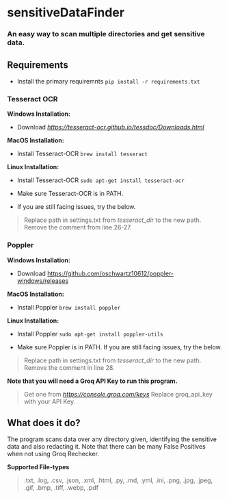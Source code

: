 # sensitiveDataFinder
### An easy way to scan multiple directories and get sensitive data.

## Requirements
* Install the primary requiremnts
  `pip install -r requirements.txt`

### Tesseract OCR
**Windows Installation:**
* Download *https://tesseract-ocr.github.io/tessdoc/Downloads.html*

**MacOS Installation:**
* Install Tesseract-OCR
`brew install tesseract`

**Linux Installation:**
* Install Tesseract-OCR
`sudo apt-get install tesseract-ocr`

* Make sure Tesseract-OCR is in PATH.
* If you are still facing issues, try the below.
> Replace path in settings.txt from *tesseract_dir* to the new path.
> Remove the comment from line 26-27.

### Poppler
**Windows Installation:**
* Download https://github.com/oschwartz10612/poppler-windows/releases

**MacOS Installation:**
* Install Poppler
`brew install poppler`

**Linux Installation:**
* Install Poppler
`sudo apt-get install poppler-utils`

* Make sure Poppler is in PATH.
If you are still facing issues, try the below.
> Replace path in settings.txt from *tesseract_dir* to the new path.
> Remove the comment in line 28.

**Note that you will need a Groq API Key to run this program.**
> Get one from *https://console.groq.com/keys*
> Replace groq_api_key with your API Key.

## What does it do?
The program scans data over any directory given, identifying the sensitive data and also redacting it.
Note that there can be many False Positives when not using Groq Rechecker.

**Supported File-types**
> .txt, .log, .csv, .json, .xml, .html, .py, .md, .yml, .ini, .png, .jpg, .jpeg, .gif, .bmp, .tiff, .webp, .pdf


